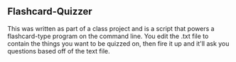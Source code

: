 ## Flashcard-Quizzer

This was written as part of a class project and is a script that powers a flashcard-type program on the command line. You edit the .txt file to contain the things you want to be quizzed on, then fire it up and it'll ask you questions based off of the text file.

